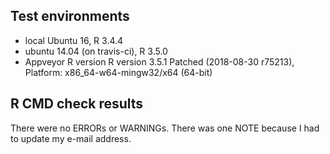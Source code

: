 ## Test environments
* local Ubuntu 16, R 3.4.4
* ubuntu 14.04 (on travis-ci), R 3.5.0
* Appveyor R version R version 3.5.1 Patched (2018-08-30 r75213), Platform: x86_64-w64-mingw32/x64 (64-bit)

## R CMD check results
There were no ERRORs or WARNINGs. There was one NOTE because I had to update my e-mail address.
